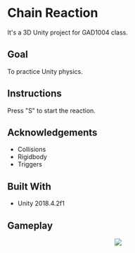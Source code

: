 # Chain Reaction
It's a 3D Unity project for GAD1004 class.

## Goal

To practice Unity physics. 

## Instructions
Press "S" to start the reaction.

## Acknowledgements
* Collisions </br>
* Rigidbody </br>
* Triggers </br>

## Built With

* Unity 2018.4.2f1

## Gameplay

<p align="center"> 
  <img src="https://user-images.githubusercontent.com/34216243/87839164-4f5d6780-c8a2-11ea-8935-6d9c9badb14d.gif">
</p>
